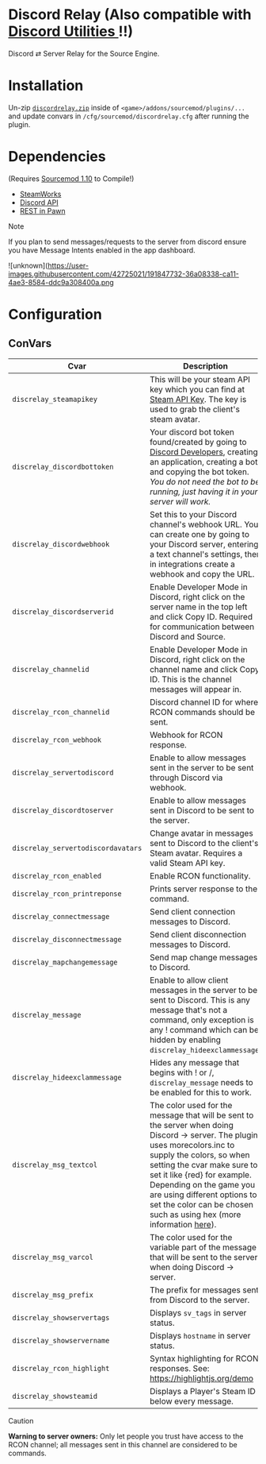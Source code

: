 # Discord Relay (Also compatible with [Discord Utilities ](https://github.com/Cruze03/Discord-Utilities-v2)‼)
Discord ⇄ Server Relay for the Source Engine.

# Installation
Un-zip [`discordrelay.zip`](https://github.com/Heapons/sp-discordrelay/tags) inside of `<game>/addons/sourcemod/plugins/...` and update convars in `/cfg/sourcemod/discordrelay.cfg` after running the plugin.

# Dependencies
(Requires [Sourcemod 1.10](https://www.sourcemod.net/downloads.php?branch=1.10-dev) to Compile!)
- [SteamWorks](https://forums.alliedmods.net/showthread.php?t=229556)
- [Discord API](https://github.com/Cruze03/discord-api-Killstr3ak)
- [REST in Pawn](https://forums.alliedmods.net/showthread.php?t=298024)

> [!NOTE]
> If you plan to send messages/requests to the server from discord ensure you have Message Intents enabled in the app dashboard.

![unknown](https://user-images.githubusercontent.com/42725021/191847732-36a08338-ca11-4ae3-8584-ddc9a308400a.png

# Configuration
## ConVars
| Cvar | Description |
|------|-------------|
| `discrelay_steamapikey` | This will be your steam API key which you can find at [Steam API Key](https://steamcommunity.com/dev/apikey). The key is used to grab the client's steam avatar. |
| `discrelay_discordbottoken` | Your discord bot token found/created by going to [Discord Developers](https://discord.com/developers/applications), creating an application, creating a bot, and copying the bot token. *You do not need the bot to be running, just having it in your server will work.* |
| `discrelay_discordwebhook` | Set this to your Discord channel's webhook URL. You can create one by going to your Discord server, entering a text channel's settings, then in integrations create a webhook and copy the URL. |
| `discrelay_discordserverid` | Enable Developer Mode in Discord, right click on the server name in the top left and click Copy ID. Required for communication between Discord and Source. |
| `discrelay_channelid` | Enable Developer Mode in Discord, right click on the channel name and click Copy ID. This is the channel messages will appear in. |
| `discrelay_rcon_channelid` | Discord channel ID for where RCON commands should be sent. |
| `discrelay_rcon_webhook` | Webhook for RCON response. |
| `discrelay_servertodiscord` | Enable to allow messages sent in the server to be sent through Discord via webhook. |
| `discrelay_discordtoserver` | Enable to allow messages sent in Discord to be sent to the server. |
| `discrelay_servertodiscordavatars` | Change avatar in messages sent to Discord to the client's Steam avatar. Requires a valid Steam API key. |
| `discrelay_rcon_enabled` | Enable RCON functionality. |
| `discrelay_rcon_printreponse` | Prints server response to the command. |
| `discrelay_connectmessage` | Send client connection messages to Discord. |
| `discrelay_disconnectmessage` | Send client disconnection messages to Discord. |
| `discrelay_mapchangemessage` | Send map change messages to Discord. |
| `discrelay_message` | Enable to allow client messages in the server to be sent to Discord. This is any message that's not a command, only exception is any ! command which can be hidden by enabling `discrelay_hideexclammessage`. |
| `discrelay_hideexclammessage` | Hides any message that begins with ! or /, `discrelay_message` needs to be enabled for this to work. |
| `discrelay_msg_textcol` | The color used for the message that will be sent to the server when doing Discord -> server. The plugin uses morecolors.inc to supply the colors, so when setting the cvar make sure to set it like {red} for example. Depending on the game you are using different options to set the color can be chosen such as using hex (more information [here](https://forums.alliedmods.net/showthread.php?t=247770)). |
| `discrelay_msg_varcol` | The color used for the variable part of the message that will be sent to the server when doing Discord -> server. |
| `discrelay_msg_prefix` | The prefix for messages sent from Discord to the server. |
| `discrelay_showservertags` | Displays `sv_tags` in server status. |
| `discrelay_showservername` | Displays `hostname` in server status. |
| `discrelay_rcon_highlight` | Syntax highlighting for RCON responses. See: https://highlightjs.org/demo |
| `discrelay_showsteamid` | Displays a Player's Steam ID below every message. |
> [!CAUTION] 
> **Warning to server owners:** Only let people you trust have access to the RCON channel; all messages sent in this channel are considered to be commands.
